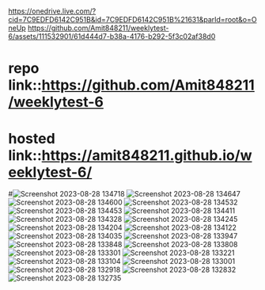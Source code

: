 #
https://onedrive.live.com/?cid=7C9EDFD6142C951B&id=7C9EDFD6142C951B%21631&parId=root&o=OneUp
https://github.com/Amit848211/weeklytest-6/assets/111532901/61d444d7-b38a-4176-b292-5f3c02af38d0

#

# repo link::https://github.com/Amit848211/weeklytest-6
# hosted link::https://amit848211.github.io/weeklytest-6/
#![Screenshot 2023-08-28 134718](https://github.com/Amit848211/weeklytest-6/assets/111532901/6266050a-483b-4505-9e82-00172b4d13f1)
![Screenshot 2023-08-28 134647](https://github.com/Amit848211/weeklytest-6/assets/111532901/c2353e0b-ab31-4019-a31f-ed2d61fde090)
![Screenshot 2023-08-28 134600](https://github.com/Amit848211/weeklytest-6/assets/111532901/f425fe6f-9e7d-4326-8bec-8d2f397aa25e)
![Screenshot 2023-08-28 134532](https://github.com/Amit848211/weeklytest-6/assets/111532901/233b8eb1-dfdd-4db7-ab30-100b59813d61)
![Screenshot 2023-08-28 134453](https://github.com/Amit848211/weeklytest-6/assets/111532901/0107bfef-0399-43b2-9ac7-6a8eb12b1216)
![Screenshot 2023-08-28 134411](https://github.com/Amit848211/weeklytest-6/assets/111532901/7054aaa0-77e2-46b5-a183-b00926067ccd)
![Screenshot 2023-08-28 134328](https://github.com/Amit848211/weeklytest-6/assets/111532901/b65f37d3-e4d9-4670-97d0-31c045078d1a)
![Screenshot 2023-08-28 134245](https://github.com/Amit848211/weeklytest-6/assets/111532901/182be69c-e02a-4b28-aa14-69a70109003c)
![Screenshot 2023-08-28 134204](https://github.com/Amit848211/weeklytest-6/assets/111532901/72dbbd25-7ede-4708-bf53-dfcbd4b1f078)
![Screenshot 2023-08-28 134122](https://github.com/Amit848211/weeklytest-6/assets/111532901/3fa85476-7ef6-4330-8dbc-86d2516ef006)
![Screenshot 2023-08-28 134035](https://github.com/Amit848211/weeklytest-6/assets/111532901/82912783-08c3-4480-98b4-5cf1d1a7db2e)
![Screenshot 2023-08-28 133947](https://github.com/Amit848211/weeklytest-6/assets/111532901/17b6f0e9-f3f6-40ad-80e2-0c2e58148686)
![Screenshot 2023-08-28 133848](https://github.com/Amit848211/weeklytest-6/assets/111532901/80894a1d-7585-4cf7-8318-ce18198096d3)
![Screenshot 2023-08-28 133808](https://github.com/Amit848211/weeklytest-6/assets/111532901/0597111f-49b7-4948-9e49-110963d59f9c)
![Screenshot 2023-08-28 133301](https://github.com/Amit848211/weeklytest-6/assets/111532901/cfaaa355-6990-42c8-8d3d-7b6826731fa5)
![Screenshot 2023-08-28 133221](https://github.com/Amit848211/weeklytest-6/assets/111532901/74d5c3ec-3881-4dc3-994c-e05ae267a029)
![Screenshot 2023-08-28 133104](https://github.com/Amit848211/weeklytest-6/assets/111532901/e71e0338-f685-46fb-9a75-fd8f24cc751e)
![Screenshot 2023-08-28 133001](https://github.com/Amit848211/weeklytest-6/assets/111532901/e49a2b9a-c23b-43fa-8fd7-1bb12c891eef)
![Screenshot 2023-08-28 132918](https://github.com/Amit848211/weeklytest-6/assets/111532901/870276c3-f437-4d35-8c80-077db35fb4e5)
![Screenshot 2023-08-28 132832](https://github.com/Amit848211/weeklytest-6/assets/111532901/e9fbcce3-6540-428a-9cad-769e7feb816b)
![Screenshot 2023-08-28 132735](https://github.com/Amit848211/weeklytest-6/assets/111532901/dbd65fe2-c2a1-4bb3-96b7-27f5c87d9b83)


